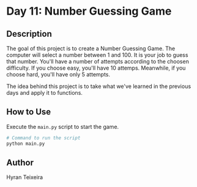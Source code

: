 # Day 11: Number Guessing Game

## Description
The goal of this project is to create a Number Guessing Game. The computer will select a number between 1 and 100. It is your job to guess that number. You'll have a number of attempts according to the choosen difficulty. If you choose easy, you'll have 10 attemps. Meanwhile, if you choose hard, you'll have only 5 attempts.

The idea behind this project is to take what we've learned in the previous days and apply it to functions.

## How to Use
Execute the `main.py` script to start the game.

```sh
# Command to run the script
python main.py
```

## Author
Hyran Teixeira